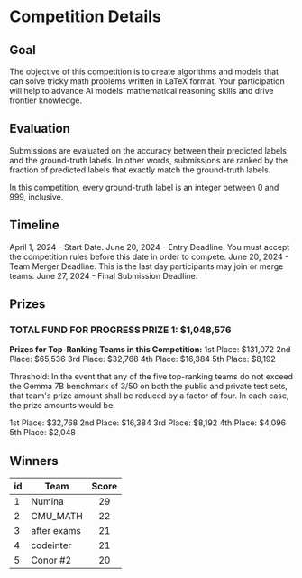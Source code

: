 # Competition Details

## Goal

The objective of this competition is to create algorithms and models that can solve tricky math problems written in LaTeX format. Your participation will help to advance AI models’ mathematical reasoning skills and drive frontier knowledge.

## Evaluation

Submissions are evaluated on the accuracy between their predicted labels and the ground-truth labels. In other words, submissions are ranked by the fraction of predicted labels that exactly match the ground-truth labels.

In this competition, every ground-truth label is an integer between 0 and 999, inclusive.

## Timeline

April 1, 2024 - Start Date.
June 20, 2024 - Entry Deadline. You must accept the competition rules before this date in order to compete.
June 20, 2024 - Team Merger Deadline. This is the last day participants may join or merge teams.
June 27, 2024 - Final Submission Deadline.

## Prizes

### TOTAL FUND FOR PROGRESS PRIZE 1: $1,048,576

**Prizes for Top-Ranking Teams in this Competition:**
1st Place: $131,072
2nd Place: $65,536
3rd Place: $32,768
4th Place: $16,384
5th Place: $8,192

Threshold: In the event that any of the five top-ranking teams do not exceed the Gemma 7B benchmark of 3/50 on both the public and private test sets, that team's prize amount shall be reduced by a factor of four. In each case, the prize amounts would be:

1st Place: $32,768
2nd Place: $16,384
3rd Place: $8,192
4th Place: $4,096
5th Place: $2,048

## Winners

| id  | Team        | Score |
| --- | ----------- | :---: |
| 1   | Numina      |  29   |
| 2   | CMU_MATH    |  22   |
| 3   | after exams |  21   |
| 4   | codeinter   |  21   |
| 5   | Conor #2    |  20   |
